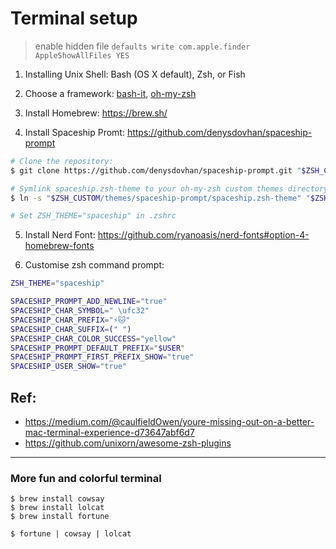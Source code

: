 # Terminal setup

> enable hidden file 
> `defaults write com.apple.finder AppleShowAllFiles YES`

1. Installing Unix Shell: Bash (OS X default), Zsh, or Fish

2. Choose a framework: [bash-it](https://github.com/Bash-it/bash-it), [oh-my-zsh](https://github.com/robbyrussell/oh-my-zsh)

3. Install Homebrew: https://brew.sh/

4. Install Spaceship Promt: https://github.com/denysdovhan/spaceship-prompt

```sh
# Clone the repository:
$ git clone https://github.com/denysdovhan/spaceship-prompt.git "$ZSH_CUSTOM/themes/spaceship-prompt"

# Symlink spaceship.zsh-theme to your oh-my-zsh custom themes directory:
$ ln -s "$ZSH_CUSTOM/themes/spaceship-prompt/spaceship.zsh-theme" "$ZSH_CUSTOM/themes/spaceship.zsh-theme"

# Set ZSH_THEME="spaceship" in .zshrc
```

5. Install Nerd Font:
https://github.com/ryanoasis/nerd-fonts#option-4-homebrew-fonts

6. Customise zsh command prompt:

```sh
ZSH_THEME="spaceship"

SPACESHIP_PROMPT_ADD_NEWLINE="true"
SPACESHIP_CHAR_SYMBOL=" \ufc32"
SPACESHIP_CHAR_PREFIX="⚡️🐱"
SPACESHIP_CHAR_SUFFIX=(" ")
SPACESHIP_CHAR_COLOR_SUCCESS="yellow"
SPACESHIP_PROMPT_DEFAULT_PREFIX="$USER"
SPACESHIP_PROMPT_FIRST_PREFIX_SHOW="true"
SPACESHIP_USER_SHOW="true"
```

## Ref:
* https://medium.com/@caulfieldOwen/youre-missing-out-on-a-better-mac-terminal-experience-d73647abf6d7
* https://github.com/unixorn/awesome-zsh-plugins

----

### More fun and colorful terminal

```
$ brew install cowsay
$ brew install lolcat
$ brew install fortune

$ fortune | cowsay | lolcat
```

